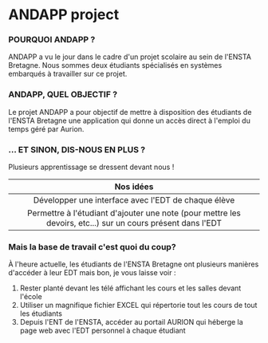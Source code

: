 # ANDAPP project

### POURQUOI ANDAPP ?

ANDAPP a vu le jour dans le cadre d'un projet scolaire au sein de l'ENSTA Bretagne. Nous sommes deux étudiants spécialisés en systèmes embarqués à travailler sur ce projet.

### ANDAPP, QUEL OBJECTIF ?

Le projet ANDAPP a pour objectif de mettre à disposition des étudiants de l'ENSTA Bretagne une application qui donne un accès direct à l'emploi du temps géré par Aurion.

### ... ET SINON, DIS-NOUS EN PLUS ?

Plusieurs apprentissage se dressent devant nous !

|                          Nos idées                           |
| :----------------------------------------------------------: |
|     Développer une interface avec l'EDT de chaque élève      |
| Permettre à l'étudiant d'ajouter une note (pour mettre les devoirs, etc...) sur un cours présent dans l'EDT |

### Mais la base de travail c'est quoi du coup?

À l'heure actuelle, les étudiants de l'ENSTA Bretagne ont plusieurs manières d'accéder à leur EDT mais bon, je vous laisse voir :

1. Rester planté devant les télé affichant les cours et les salles devant l'école 
2. Utiliser un magnifique fichier EXCEL qui répertorie tout les cours de tout les étudiants
3. Depuis l'ENT de l'ENSTA, accéder au portail AURION qui héberge la page web avec l'EDT personnel à chaque étudiant


